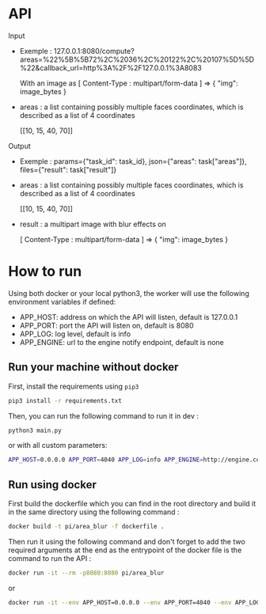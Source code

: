 # API
Input
 - Exemple : 127.0.0.1:8080/compute?areas=%22%5B%5B72%2C%2036%2C%20122%2C%20107%5D%5D%22&callback_url=http%3A%2F%2F127.0.0.1%3A8083
   
    With an image as [ Content-Type : multipart/form-data ] => { "img": image_bytes }
 - areas : a list containing possibly multiple faces coordinates, which is described as a list of 4 coordinates
 
    [[10, 15, 40, 70]]

Output
 - Exemple : params={"task_id": task_id}, json={"areas": task["areas"]}, files={"result": task["result"]}
 - areas : a list containing possibly multiple faces coordinates, which is described as a list of 4 coordinates

    [[10, 15, 40, 70]]
 - result : a multipart image with blur effects on
 
    [ Content-Type : multipart/form-data ] => { "img": image_bytes }

# How to run

Using both docker or your local python3, the worker will use the following environment variables if defined:

- APP_HOST: address on which the API will listen, default is 127.0.0.1
- APP_PORT: port the API will listen on, default is 8080
- APP_LOG: log level, default is info
- APP_ENGINE: url to the engine notify endpoint, default is none

## Run your machine without docker

First, install the requirements using `pip3`

```bash
pip3 install -r requirements.txt
```

Then, you can run the following command to run it in dev :

```bash
python3 main.py
```

or with all custom parameters:

```bash
APP_HOST=0.0.0.0 APP_PORT=4040 APP_LOG=info APP_ENGINE=http://engine.com/notify python3 main.py
```

## Run using docker

First build the dockerfile which you can find in the root directory and build it in the same directory using the following command :

```bash
docker build -t pi/area_blur -f dockerfile .
```

Then run it using the following command and don't forget to add the two required arguments at the end as the entrypoint of the docker file is the command to run the API :

```bash
docker run -it --rm -p8080:8080 pi/area_blur
```

or

```bash
docker run -it --env APP_HOST=0.0.0.0 --env APP_PORT=4040 --env APP_LOG=info --env APP_ENGINE=http://engine.com/notify --rm -p8080:4040 pi/area_blur
```

